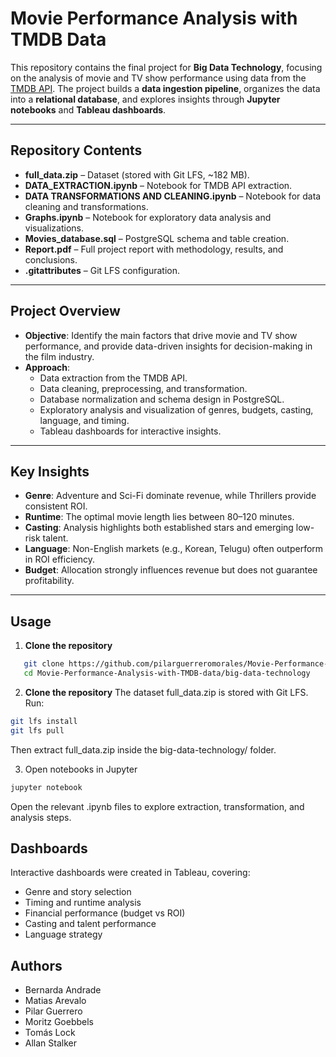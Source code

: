 # Movie Performance Analysis with TMDB Data

This repository contains the final project for **Big Data Technology**, focusing on the analysis of movie and TV show performance using data from the [TMDB API](https://developer.themoviedb.org/docs). The project builds a **data ingestion pipeline**, organizes the data into a **relational database**, and explores insights through **Jupyter notebooks** and **Tableau dashboards**.

---

## Repository Contents

- **full_data.zip** – Dataset (stored with Git LFS, ~182 MB).  
- **DATA_EXTRACTION.ipynb** – Notebook for TMDB API extraction.  
- **DATA TRANSFORMATIONS AND CLEANING.ipynb** – Notebook for data cleaning and transformations.  
- **Graphs.ipynb** – Notebook for exploratory data analysis and visualizations.  
- **Movies_database.sql** – PostgreSQL schema and table creation.  
- **Report.pdf** – Full project report with methodology, results, and conclusions.  
- **.gitattributes** – Git LFS configuration.  

---

## Project Overview

- **Objective**: Identify the main factors that drive movie and TV show performance, and provide data-driven insights for decision-making in the film industry.  
- **Approach**:  
  - Data extraction from the TMDB API.  
  - Data cleaning, preprocessing, and transformation.  
  - Database normalization and schema design in PostgreSQL.  
  - Exploratory analysis and visualization of genres, budgets, casting, language, and timing.  
  - Tableau dashboards for interactive insights.  

---

## Key Insights

- **Genre**: Adventure and Sci-Fi dominate revenue, while Thrillers provide consistent ROI.  
- **Runtime**: The optimal movie length lies between 80–120 minutes.  
- **Casting**: Analysis highlights both established stars and emerging low-risk talent.  
- **Language**: Non-English markets (e.g., Korean, Telugu) often outperform in ROI efficiency.  
- **Budget**: Allocation strongly influences revenue but does not guarantee profitability.  

---

## Usage

1. **Clone the repository**  
```bash
   git clone https://github.com/pilarguerreromorales/Movie-Performance-Analysis-with-TMDB-data.git
   cd Movie-Performance-Analysis-with-TMDB-data/big-data-technology
```

2. **Clone the repository** 
The dataset full_data.zip is stored with Git LFS.
Run:

```bash
git lfs install
git lfs pull
```
Then extract full_data.zip inside the big-data-technology/ folder.

3. Open notebooks in Jupyter

 ```bash
jupyter notebook
  ```
Open the relevant .ipynb files to explore extraction, transformation, and analysis steps.

## Dashboards
Interactive dashboards were created in Tableau, covering:

- Genre and story selection
- Timing and runtime analysis
- Financial performance (budget vs ROI)
- Casting and talent performance
- Language strategy

## Authors
- Bernarda Andrade
- Matias Arevalo
- Pilar Guerrero
- Moritz Goebbels
- Tomás Lock
- Allan Stalker
